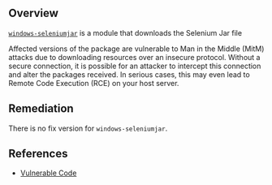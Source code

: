 ## Overview
[`windows-seleniumjar`](https://www.npmjs.com/package/windows-seleniumjar) is a module that downloads the Selenium Jar file

Affected versions of the package are vulnerable to Man in the Middle (MitM) attacks due to downloading resources over an insecure protocol. Without a secure connection, it is possible for an attacker to intercept this connection and alter the packages received. In serious cases, this may even lead to Remote Code Execution (RCE) on your host server.

## Remediation
There is no fix version for `windows-seleniumjar`.


## References
 - [Vulnerable Code](https://github.com/CraigAllardyce/Windows_SeleniumJar/blob/master/download.js#L2)
